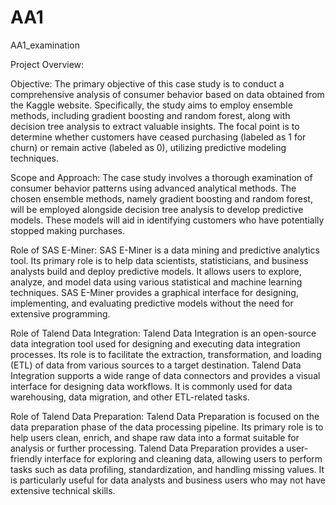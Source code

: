 # AA1
AA1_examination

Project Overview:

Objective:
The primary objective of this case study is to conduct a comprehensive analysis of consumer behavior based on data obtained from the Kaggle website. Specifically, the study aims to employ ensemble methods, including gradient boosting and random forest, along with decision tree analysis to extract valuable insights. The focal point is to determine whether customers have ceased purchasing (labeled as 1 for churn) or remain active (labeled as 0), utilizing predictive modeling techniques.

Scope and Approach:
The case study involves a thorough examination of consumer behavior patterns using advanced analytical methods. The chosen ensemble methods, namely gradient boosting and random forest, will be employed alongside decision tree analysis to develop predictive models. These models will aid in identifying customers who have potentially stopped making purchases.

Role of SAS E-Miner: 
SAS E-Miner is a data mining and predictive analytics tool. Its primary role is to help data scientists, statisticians, and business analysts build and deploy predictive models. It allows users to explore, analyze, and model data using various statistical and machine learning techniques. SAS E-Miner provides a graphical interface for designing, implementing, and evaluating predictive models without the need for extensive programming.

Role of Talend Data Integration:
Talend Data Integration is an open-source data integration tool used for designing and executing data integration processes. Its role is to facilitate the extraction, transformation, and loading (ETL) of data from various sources to a target destination. Talend Data Integration supports a wide range of data connectors and provides a visual interface for designing data workflows. It is commonly used for data warehousing, data migration, and other ETL-related tasks.

Role of Talend Data Preparation:
Talend Data Preparation is focused on the data preparation phase of the data processing pipeline. Its primary role is to help users clean, enrich, and shape raw data into a format suitable for analysis or further processing. Talend Data Preparation provides a user-friendly interface for exploring and cleaning data, allowing users to perform tasks such as data profiling, standardization, and handling missing values. It is particularly useful for data analysts and business users who may not have extensive technical skills.
